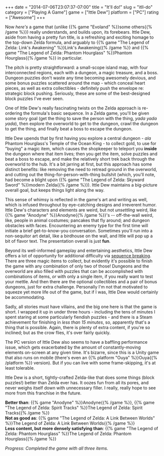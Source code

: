 +++
date = "2014-07-06T23:07:37-07:00"
title = "It'll do!"
slug = "itll-do"
category = ["Playing A Game"]
game = ["Ittle Dew"]
platform = ["PC"]
rating = ["Awesome"]
+++

Now <i>here's</i> a game that (unlike {{% game "Evoland" %}}some others{{% /game %}}) really understands, and builds upon, its forebears.  Ittle Dew, aside from having a pretty fun title, is a refreshing and exciting homage to the top-down Zelda formula, and arguably to {{% game "The Legend of Zelda: Link's Awakening" %}}Link's Awakening{{% /game %}} and {{% game "The Legend of Zelda: Phantom Hourglass" %}}Phantom Hourglass{{% /game %}} in particular.

The pitch is pretty straightforward: a small-scope island map, with four interconnected regions, each with a dungeon, a magic treasure, and a boss.  Dungeon puzzles don't waste any time becoming awesomely devious, and some bonus puzzles scattered around the map - which conceal heart pieces, as well as extra collectibles - definitely push the envelope re: strategic block pushing.  Seriously, these are some of the best-designed block puzzles I've ever seen.

One of Ittle Dew's really fascinating twists on the Zelda approach is re-ordering the formula's basic sequence.  In a Zelda game, you'll be given some story goal (get the thing to save the person with the thing, <i>yada yada yada</i>), then explore the overworld to get to the dungeon, crawl the dungeon to get the thing, and finally beat a boss to escape the dungeon.

Ittle Dew upends that by first having you explore a central dungeon - <i>ala</i> Phantom Hourglass's Temple of the Ocean King - to collect gold, to use for "buying" a magic item, which causes the shopkeeper to teleport you <b>inside</b> the dungeon where that item lives; then you get the item, solve puzzles and beat a boss to escape, and make the relatively short trek back through the overworld to the hub.  It's a bit jarring at first, but this approach has some distinct benefits: like removing the need to retread ground in the overworld, and cutting out the thing-for-person-with-thing bullshit (which, you'll note, had become a blight upon {{% game "The Legend of Zelda: Skyward Sword" %}}modern Zelda{{% /game %}}).  Ittle Dew maintains a big-picture overall goal, but keeps things light along the way.

This sense of whimsy is reflected in the game's art and writing as well, which is infused throughout by eye-catching designs and irreverent humor.  Ittle Dew's characters and elements are weird, but not <i>unsettling</i> weird, like {{% game "Anodyne" %}}Anodyne{{% /game %}}'s -- off-the-wall weird, like, people in animal costumes; pancakes that fly around; and dungeon obstacles with faces.  Encountering an enemy type for the first time will initiate a brief get-to-know-you conversation.  Sometimes you'll run into a non-sequitor art detail, like a birdhouse on the wall, and Ittle will pop up a bit of flavor text.  The presentation overall is just <b>fun</b>.

Beyond its well-informed gameplay and entertaining aesthetics, Ittle Dew offers a lot of opportunity for additional difficulty via <a href="https://en.wikipedia.org/wiki/Sequence_breaking">sequence breaking</a>.  There are three magic items to collect, but evidently it's possible to finish the game with any combination of only two of those!  Dungeons and the overworld are also filled with puzzles that can be accomplished with combinations of items, <i>or</i> with only a single item, if you really want to test your mettle.  And then there are the optional collectibles and a pair of bonus dungeons, just for extra challenge.  Personally I'm not that motivated to squeeze yet more life out of the game, but if I was, Ittle Dew would certainly be accommodating.

Sadly, all stories must have villains, and the big one here is that the game is short.  I wrapped it up in under three hours - including the tens of minutes I spent staring at some particularly fiendish puzzles - and there is a Steam achievement for finishing in <i>less than 15 minutes</i>, so, apparently that's a thing that is possible.  Again, there is plenty of extra content, if you're so inclined; but as the crow flies, it's over fairly quickly.

The PC version of Ittle Dew also seems to have a baffling performance issue, which gets exacerbated by the amount of constantly-moving elements on-screen at any given time.  It's bizarre, since this is a Unity game that also runs on mobile (there's even an {{% platform "Ouya" %}}Ouya{{% /platform %}} version).  But if you can live with some frame-skipping, it's at least tolerable.

Ittle Dew is a short, tightly-crafted Zelda-like that does some things (block puzzles!) better than Zelda ever has.  It oozes fun from all its pores, and never weighs itself down with unnecessary filler.  I really, really hope to see more from this franchise in the future.

<b>Better than</b>: {{% game "Anodyne" %}}Anodyne{{% /game %}}, {{% game "The Legend of Zelda: Spirit Tracks" %}}The Legend of Zelda: Spirit Tracks{{% /game %}}  
<b>Not as good as</b>: {{% game "The Legend of Zelda: A Link Between Worlds" %}}The Legend of Zelda: A Link Between Worlds{{% /game %}}  
<b>Less content, but more densely satisfying than</b>: {{% game "The Legend of Zelda: Phantom Hourglass" %}}The Legend of Zelda: Phantom Hourglass{{% /game %}}

<i>Progress: Completed the game with all three items.</i>
